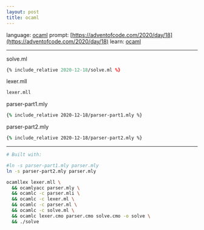 ```yaml
---
layout: post
title: ocaml
---
```


language: [ocaml](https://ocaml.org)
prompt: [https://adventofcode.com/2020/day/18](https://adventofcode.com/2020/day/18)
learn: [ocaml](https://ocaml.org/learn/)

---

solve.ml

```ocaml
{% include_relative 2020-12-18/solve.ml %}
```

lexer.mll

```lex
lexer.mll
```

parser-part1.mly

```yacc
{% include_relative 2020-12-18/parser-part1.mly %}
```

parser-part2.mly

```yacc
{% include_relative 2020-12-18/parser-part2.mly %}
```
---

```bash
# Built with:

#ln -s parser-part1.mly parser.mly
ln -s parser-part2.mly parser.mly

ocamllex lexer.mll \
  && ocamlyacc parser.mly \
  && ocamlc -c parser.mli \
  && ocamlc -c lexer.ml \
  && ocamlc -c parser.ml \
  && ocamlc -c solve.ml \
  && ocamlc lexer.cmo parser.cmo solve.cmo -o solve \
  && ./solve
```

